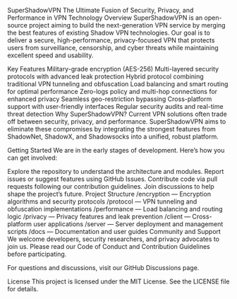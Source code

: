 SuperShadowVPN
The Ultimate Fusion of Security, Privacy, and Performance in VPN Technology
Overview
SuperShadowVPN is an open-source project aiming to build the next-generation VPN service by merging the best features of existing Shadow VPN technologies. Our goal is to deliver a secure, high-performance, privacy-focused VPN that protects users from surveillance, censorship, and cyber threats while maintaining excellent speed and usability.

Key Features
Military-grade encryption (AES-256)
Multi-layered security protocols with advanced leak protection
Hybrid protocol combining traditional VPN tunneling and obfuscation
Load balancing and smart routing for optimal performance
Zero-logs policy and multi-hop connections for enhanced privacy
Seamless geo-restriction bypassing
Cross-platform support with user-friendly interfaces
Regular security audits and real-time threat detection
Why SuperShadowVPN?
Current VPN solutions often trade off between security, privacy, and performance. SuperShadowVPN aims to eliminate these compromises by integrating the strongest features from ShadowNet, ShadowX, and Shadowsocks into a unified, robust platform.

Getting Started
We are in the early stages of development. Here’s how you can get involved:

Explore the repository to understand the architecture and modules.
Report issues or suggest features using GitHub Issues.
Contribute code via pull requests following our contribution guidelines.
Join discussions to help shape the project’s future.
Project Structure
/encryption — Encryption algorithms and security protocols
/protocol — VPN tunneling and obfuscation implementations
/performance — Load balancing and routing logic
/privacy — Privacy features and leak prevention
/client — Cross-platform user applications
/server — Server deployment and management scripts
/docs — Documentation and user guides
Community and Support
We welcome developers, security researchers, and privacy advocates to join us. Please read our Code of Conduct and Contribution Guidelines before participating.

For questions and discussions, visit our GitHub Discussions page.

License
This project is licensed under the MIT License. See the LICENSE file for details.
